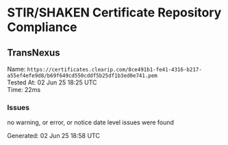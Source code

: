 # STIR/SHAKEN Certificate Repository Compliance

## TransNexus

Name: `https://certificates.clearip.com/8ce491b1-fe41-4316-b217-a55ef4efe9d8/b69f649cd550cddf5b25df1b3ed0e741.pem`\
Tested At: 02 Jun 25 18:25 UTC\
Time: 22ms

### Issues

no warning, or error, or notice date level issues were found

Generated: 02 Jun 25 18:58 UTC